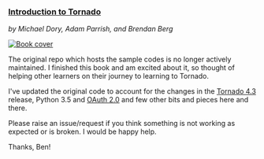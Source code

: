 ### [Introduction to Tornado](http://shop.oreilly.com/product/0636920021292.do)
_by Michael Dory, Adam Parrish, and Brendan Berg_

[![Book cover](http://akamaicovers.oreilly.com/images/0636920021292/cat.gif "Book cover")](http://shop.oreilly.com/product/0636920021292.do)

The original repo which hosts the sample codes is no longer actively maintained. I finished this book and am excited about it, so thought of helping other learners on their journey to learning to Tornado.

I've updated the original code to account for the changes in the [Tornado 4.3](http://www.tornadoweb.org/en/stable/releases/v4.3.0.html) release, Python 3.5 and [OAuth 2.0](https://pypi.python.org/pypi/oauth2) and few other bits and pieces here and there.

Please raise an issue/request if you think something is not working as expected or is broken. I would be happy help.

Thanks,
Ben!
